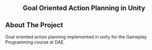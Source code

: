 <h2 align="center">Goal Oriented Action Planning in Unity</h2> 

## About The Project

Goal oriented action planning implemented in unity for the Gameplay Programming course at DAE.
